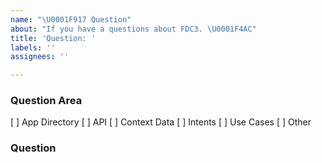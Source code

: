 ```yaml
---
name: "\U0001F917 Question"
about: "If you have a questions about FDC3. \U0001F4AC"
title: 'Question: '
labels: ''
assignees: ''

---
```


### Question Area
[ ] App Directory
[ ] API
[ ] Context Data
[ ] Intents
[ ] Use Cases
[ ] Other

### Question
